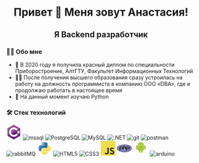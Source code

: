 <h1 align="center">Привет 👋 Меня зовут Анастасия!</h1>
<h2 align="center">Я Backend разработчик</h1>

<h3 align="left">👩‍💻 Обо мне</h3>

- 📕 В 2020 году я получила красный диплом по специальности Приборостроение, АлтГТУ, Факультет Информационных Технологий
- 👩‍💻 После получения высшего образования сразу устроилась на работу на должность программиста в компанию ООО «DBA», где и продолжаю работать в настоящее время
- 🧠 На данный момент изучаю Python

<h3 align="left">🛠 Стек технологий</h3>

<div align="left"> 
	<img src="https://raw.githubusercontent.com/devicons/devicon/master/icons/csharp/csharp-original.svg" alt="csharp" width="40" height="40" title="C#"/>
	<img src="https://www.svgrepo.com/show/303229/microsoft-sql-server-logo.svg" alt="mssql" width="40" height="40" title="MSSQL"/>
	<img src="https://raw.githubusercontent.com/danielcranney/readme-generator/main/public/icons/skills/postgresql-colored.svg" width="36" height="36" alt="PostgreSQL" title="PostgreSQL"/>
	<img src="https://raw.githubusercontent.com/danielcranney/readme-generator/main/public/icons/skills/mysql-colored.svg" width="36" height="36" alt="MySQL" title="MySQL"/>
	<img src="https://raw.githubusercontent.com/danielcranney/readme-generator/main/public/icons/skills/dot-net-colored.svg" width="36" height="36" alt=".NET" title=".NET"/>
	<img src="https://www.vectorlogo.zone/logos/git-scm/git-scm-icon.svg" alt="git" width="40" height="40" title="GIT"/>
	<img src="https://www.vectorlogo.zone/logos/getpostman/getpostman-icon.svg" alt="postman" width="40" height="40" title="Postman"/>
	<img src="https://www.vectorlogo.zone/logos/rabbitmq/rabbitmq-icon.svg" alt="rabbitMQ" width="40" height="40" title="RabbitMQ"/>
	<img src="https://raw.githubusercontent.com/devicons/devicon/master/icons/python/python-original.svg" alt="python" width="40" height="40" title="Python"/>
	<img src="https://raw.githubusercontent.com/danielcranney/readme-generator/main/public/icons/skills/html5-colored.svg" width="36" height="36" alt="HTML5" title="HTML5"/>
	<img src="https://raw.githubusercontent.com/danielcranney/readme-generator/main/public/icons/skills/css3-colored.svg" width="36" height="36" alt="CSS3" title="CSS3"/>
	<img src="https://raw.githubusercontent.com/devicons/devicon/master/icons/javascript/javascript-original.svg" alt="javascript" width="40" height="40" title="JavaScript"/>
	<img src="https://raw.githubusercontent.com/devicons/devicon/master/icons/php/php-original.svg" alt="php" width="40" height="40" title="PHP"/>
	<img src="https://raw.githubusercontent.com/devicons/devicon/master/icons/android/android-original-wordmark.svg" alt="android" width="40" height="40" title="Android"/>
	<img src="https://cdn.worldvectorlogo.com/logos/arduino-1.svg" alt="arduino" width="40" height="40" title="Arduino"/>
</div>